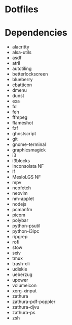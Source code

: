 # Dotfiles

# Dependencies
- alacritty
- alsa-utils
- asdf
- atril
- autotiling
- betterlockscreen
- blueberry
- cbatticon
- dmenu
- dunst
- exa
- fd
- feh
- ffmpeg
- flameshot
- fzf
- ghostscript
- git
- gnome-terminal 
- graphicsmagick
- i3
- i3blocks
- Inconsolata NF
- lf
- MesloLGS NF
- mpv
- neofetch
- neovim
- nm-applet
- nodejs
- pcmanfm
- picom
- polybar
- python-psutil
- python-i3ipc
- ripgrep
- rofi
- stow
- sxiv
- tmux
- trash-cli
- udiskie
- ueberzug
- upower
- volumeicon
- xorg-xinput
- zathura
- zathura-pdf-poppler
- zathura-djvu
- zathura-ps
- zsh
